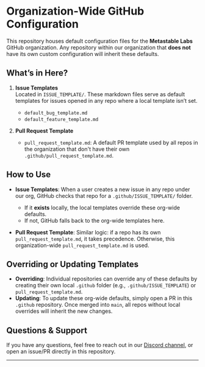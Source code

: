 # Organization-Wide GitHub Configuration

This repository houses default configuration files for the **Metastable Labs** GitHub organization. Any repository within our organization that **does not** have its own custom configuration will inherit these defaults.

## What’s in Here?

1. **Issue Templates**  
   Located in `ISSUE_TEMPLATE/`. These markdown files serve as default templates for issues opened in any repo where a local template isn’t set.

   - `default_bug_template.md`
   - `default_feature_template.md`

2. **Pull Request Template**
   - `pull_request_template.md`: A default PR template used by all repos in the organization that don't have their own `.github/pull_request_template.md`.

## How to Use

- **Issue Templates**: When a user creates a new issue in any repo under our org, GitHub checks that repo for a `.github/ISSUE_TEMPLATE/` folder.

  - If it **exists** locally, the local templates override these org-wide defaults.
  - If not, GitHub falls back to the org-wide templates here.

- **Pull Request Template**: Similar logic: if a repo has its own `pull_request_template.md`, it takes precedence. Otherwise, this organization-wide `pull_request_template.md` is used.

## Overriding or Updating Templates

- **Overriding**: Individual repositories can override any of these defaults by creating their own local `.github` folder (e.g., `.github/ISSUE_TEMPLATE`) or `pull_request_template.md`.
- **Updating**: To update these org-wide defaults, simply open a PR in this `.github` repository. Once merged into `main`, all repos without local overrides will inherit the new changes.

## Questions & Support

If you have any questions, feel free to reach out in our [Discord channel](https://discord.gg/Etcxdvxj), or open an issue/PR directly in this repository.

---
